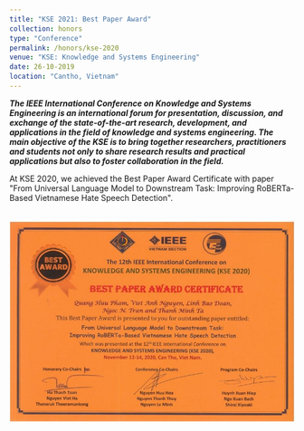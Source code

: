 ```yaml
---
title: "KSE 2021: Best Paper Award"
collection: honors
type: "Conference"
permalink: /honors/kse-2020
venue: "KSE: Knowledge and Systems Engineering"
date: 26-10-2019
location: "Cantho, Vietnam"
---
```

***The IEEE International Conference on Knowledge and Systems Engineering is an international forum for presentation, discussion, and exchange of the state-of-the-art research, development, and applications in the field of knowledge and systems engineering. The main objective of the KSE is to bring together researchers, practitioners and students not only to share research results and practical applications but also to foster collaboration in the field.***

At KSE 2020, we achieved the Best Paper Award Certificate with paper "From Universal Language Model to Downstream Task: Improving RoBERTa-Based Vietnamese Hate Speech Detection".

<br/><img src="/images/honors/kse-2020.jpeg">